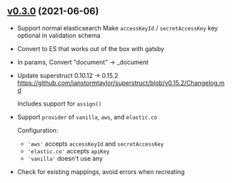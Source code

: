 ## [v0.3.0](https://github.com/tony/gatsby-plugin-elasticsearch-search/compare/v0.2.1...v0.3.0) (2021-06-06)

- Support normal elasticsearch
  Make `accessKeyId` / `secretAccessKey` key optional in validation schema
- Convert to ES that works out of the box with gatsby
- In params, Convert "document" -> \_document
- Update superstruct 0.10.12 -> 0.15.2
  https://github.com/ianstormtaylor/superstruct/blob/v0.15.2/Changelog.md

  Includes support for `assign()`

- Support `provider` of `vanilla`, `aws`, and `elastic.co`

  Configuration:

  - `'aws'` accepts `accessKeyId` and `secretAccessKey`
  - `'elastic.co'` accepts `apiKey`
  - `'vanilla'` doesn't use any

- Check for existing mappings, avoid errors when recreating

